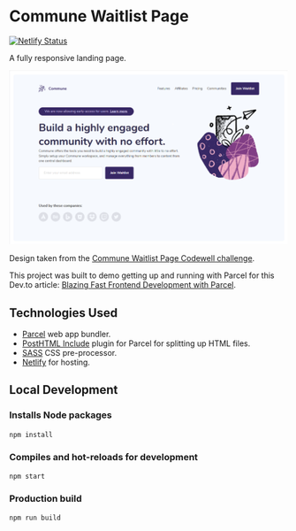 # Commune Waitlist Page

[![Netlify Status](https://api.netlify.com/api/v1/badges/c2e798c5-f630-42af-9a60-823fbbe58400/deploy-status)](https://app.netlify.com/sites/commune-waitlist-page-aileen-r/deploys)

A fully responsive landing page.

[![Waitlist page screenshot](app-screenshot.png)](https://commune-waitlist-page-aileen-r.netlify.app/)

Design taken from the [Commune Waitlist Page Codewell challenge](https://www.codewell.cc/challenges/608d9565747bad001532bd64).

This project was built to demo getting up and running with Parcel for this Dev.to article: [Blazing Fast Frontend Development with Parcel](https://dev.to/aileenr/rapid-frontend-development-with-parceljs-2clm-temp-slug-1376267?preview=b872efdc11506018d61bfe929d2444e4b3a9cb3599e6fe9d2c3c6c4aa8047efb6d0efa3ade708241575ecb533c13926a60eeb42794bf966f4ff54251).

## Technologies Used

- [Parcel](https://parceljs.org/) web app bundler.
- [PostHTML Include](https://github.com/posthtml/posthtml-include) plugin for Parcel for splitting up HTML files.
- [SASS](https://sass-lang.com/) CSS pre-processor.
- [Netlify](https://www.netlify.com/) for hosting.

## Local Development

### Installs Node packages

```
npm install
```

### Compiles and hot-reloads for development

```
npm start
```

### Production build

```
npm run build
```
